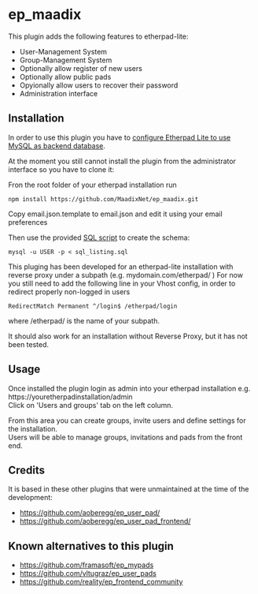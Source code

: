 ep_maadix
=========

This plugin adds the following features to etherpad-lite:

- User-Management System
- Group-Management System
- Optionally allow register of new users
- Optionally allow public pads
- Opyionally allow users to recover their password
- Administration interface

Installation
------------

In order to use this plugin you have to [configure Etherpad Lite to use MySQL as backend database](https://github.com/ether/etherpad-lite/wiki/How-to-use-Etherpad-Lite-with-MySQL).

At the moment you still cannot install the plugin from the administrator interface so you have to clone it:

Fron the root folder of your etherpad installation run

    npm install https://github.com/MaadixNet/ep_maadix.git

Copy email.json.template to email.json and edit it using your email preferences

Then use the provided [SQL script](/sql_listing.sql) to create the schema:

    mysql -u USER -p < sql_listing.sql

This pluging has been developed for an etherpad-lite installation with reverse proxy under a subpath (e.g. mydomain.com/etherpad/ )
For now you still need  to add the following line in your Vhost config, in order to redirect properly non-logged in users  

    RedirectMatch Permanent ^/login$ /etherpad/login  

where /etherpad/ is the name of your subpath.  

It should also work for an installation without Reverse Proxy, but it has not been tested.

Usage
-----------

Once installed the plugin login as admin into your etherpad installation e.g. https://youretherpadinstallation/admin  
Click on 'Users and groups' tab on the left column.  

From this area you can create groups, invite users and define settings for the installation.  
Users will be able to manage groups, invitations and pads from the front end.   

Credits
-------

It is based in these other plugins that were unmaintained at the time of the development:

- https://github.com/aoberegg/ep_user_pad/
- https://github.com/aoberegg/ep_user_pad_frontend/

Known alternatives to this plugin
---------------------------------

- https://github.com/framasoft/ep_mypads
- https://github.com/vltugraz/ep_user_pads
- https://github.com/reality/ep_frontend_community


